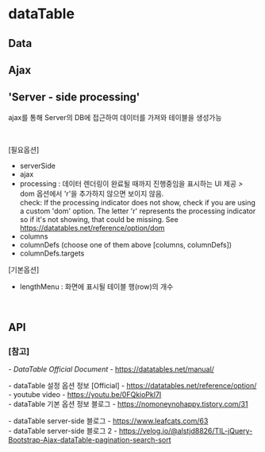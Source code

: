 # dataTable


## Data

## Ajax

## 'Server - side processing'
ajax를 통해 Server의 DB에 접근하여 데이터를 가져와 테이블을 생성가능

<br>

[필요옵션]
* serverSide
* ajax
* processing : 데이터 렌더링이 완료될 때까지 진행중임을 표시하는 UI 제공
  *>* dom 옵션에서 'r'을 추가하지 않으면 보이지 않음. <br>
  check: If the processing indicator does not show, check if you are using a custom 'dom' option. The letter 'r' represents the processing indicator so if it's not showing, that could be missing. See https://datatables.net/reference/option/dom
* columns
* columnDefs
  (choose one of them above [columns, columnDefs])
* columnDefs.targets

[기본옵션]
* lengthMenu : 화면에 표시될 테이블 행(row)의 개수


<br>

## API


### [참고] <br>
  *-* *DataTable Official Document* - https://datatables.net/manual/ <br>

  *-* dataTable 설정 옵션 정보 [Official] - https://datatables.net/reference/option/ <br>
  *-* youtube video - https://youtu.be/0FQkioPkl7I <br>
  *-* dataTable 기본 옵션 정보 블로그 - https://nomoneynohappy.tistory.com/31 <br>

  *-* dataTable server-side 블로그 - https://www.leafcats.com/63 <br>
  *-* dataTable server-side 블로그 2 - https://velog.io/@alstjd8826/TIL-jQuery-Bootstrap-Ajax-dataTable-pagination-search-sort <br>